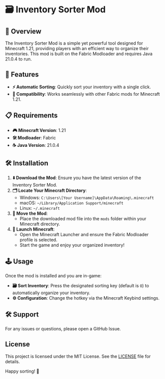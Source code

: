 # 🗃️ Inventory Sorter Mod

## 📝 Overview
The Inventory Sorter Mod is a simple yet powerful tool designed for Minecraft 1.21, providing players with an efficient way to organize their inventories. This mod is built on the Fabric Modloader and requires Java 21.0.4 to run.

## 🌟 Features
- **⚡ Automatic Sorting**: Quickly sort your inventory with a single click.
- **🔄 Compatibility**: Works seamlessly with other Fabric mods for Minecraft 1.21.

## 📋 Requirements
- **🎮 Minecraft Version**: 1.21
- **🛠️ Modloader**: Fabric
- **☕ Java Version**: 21.0.4

## 🛠️ Installation

1. **⬇️ Download the Mod**: Ensure you have the latest version of the Inventory Sorter Mod.
2. **🗂️ Locate Your Minecraft Directory**:
   - Windows: `C:\Users\[Your Username]\AppData\Roaming\.minecraft`
   - macOS: `~/Library/Application Support/minecraft`
   - Linux: `~/.minecraft`
3. **📁 Move the Mod**:
   - Place the downloaded mod file into the `mods` folder within your Minecraft directory.
4. **🚀 Launch Minecraft**:
   - Open the Minecraft Launcher and ensure the Fabric Modloader profile is selected.
   - Start the game and enjoy your organized inventory!

## 🕹️ Usage
Once the mod is installed and you are in-game:
- **🗃️ Sort Inventory**: Press the designated sorting key (default is `O`) to automatically organize your inventory.
- **⚙️ Configuration**: Change the hotkey via the Minecraft Keybind settings.

## 🛠️ Support
For any issues or questions, please open a GitHub Issue.

## License
This project is licensed under the MIT License. See the [LICENSE](https://github.com/Ente3/Inventory-Sorter-Mod/blob/main/LICENSE) file for details.

Happy sorting! 🎉
